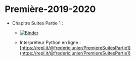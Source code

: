 # Première-2019-2020


* Chapitre Suites Partie 1 :

  - [![Binder](https://mybinder.org/badge_logo.svg)](https://mybinder.org/v2/gh/frederic-junier/Premiere/master)

  - Interpréteur Python en ligne : [https://repl.it/@fredericjunier/PremiereSuitesPartie1](https://repl.it/@fredericjunier/PremiereSuitesPartie1)
